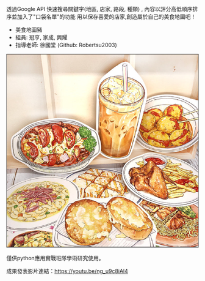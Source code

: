 透過Google API 快速搜尋關鍵字(地區, 店家, 路段, 種類) , 內容以評分高低順序排序並加入了"口袋名單"的功能 用以保存喜愛的店家,創造屬於自己的美食地圖吧！
- 美食地圖豬
- 組員: 冠亨, 家成, 興耀
- 指導老師: 徐國堂 (Github: Robertsu2003)

![美食地圖豬](./food03.png)

僅供python應用實戰班隊學術研究使用。

成果發表影片連結：https://youtu.be/ng_u9c8iAl4